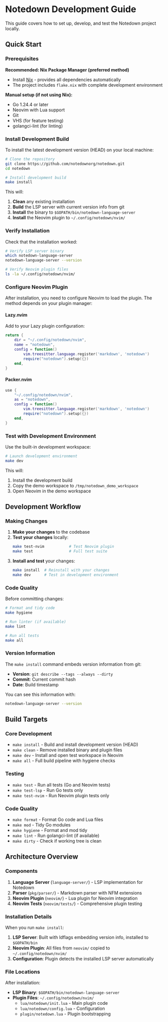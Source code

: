 # Notedown Development Guide

This guide covers how to set up, develop, and test the Notedown project locally.

## Quick Start

### Prerequisites

**Recommended: Nix Package Manager (preferred method)**
- Install [Nix](https://github.com/DeterminateSystems/nix-installer) - provides all dependencies automatically
- The project includes `flake.nix` with complete development environment

**Manual setup (if not using Nix):**
- Go 1.24.4 or later
- Neovim with Lua support
- Git
- VHS (for feature testing)
- golangci-lint (for linting)

### Install Development Build

To install the latest development version (HEAD) on your local machine:

```bash
# Clone the repository
git clone https://github.com/notedownorg/notedown.git
cd notedown

# Install development build
make install
```

This will:
1. **Clean** any existing installation
2. **Build** the LSP server with current version info from git
3. **Install** the binary to `$GOPATH/bin/notedown-language-server`
4. **Install** the Neovim plugin to `~/.config/notedown/nvim/`

### Verify Installation

Check that the installation worked:

```bash
# Verify LSP server binary
which notedown-language-server
notedown-language-server --version

# Verify Neovim plugin files
ls -la ~/.config/notedown/nvim/
```

### Configure Neovim Plugin

After installation, you need to configure Neovim to load the plugin. The method depends on your plugin manager:

#### Lazy.nvim

Add to your Lazy plugin configuration:

```lua
return {
    dir = "~/.config/notedown/nvim",
    name = "notedown",
    config = function()
        vim.treesitter.language.register('markdown', 'notedown')
        require("notedown").setup({})
    end,
}
```

#### Packer.nvim

```lua
use {
    "~/.config/notedown/nvim",
    as = "notedown",
    config = function()
        vim.treesitter.language.register('markdown', 'notedown')
        require("notedown").setup({})
    end,
}
```
### Test with Development Environment

Use the built-in development workspace:

```bash
# Launch development environment
make dev
```

This will:
1. Install the development build
2. Copy the demo workspace to `/tmp/notedown_demo_workspace`
3. Open Neovim in the demo workspace

## Development Workflow

### Making Changes

1. **Make your changes** to the codebase
2. **Test your changes** locally:
   ```bash
   make test-nvim           # Test Neovim plugin
   make test                # Full test suite
   ```
3. **Install and test** your changes:
   ```bash
   make install  # Reinstall with your changes
   make dev      # Test in development environment
   ```

### Code Quality

Before committing changes:

```bash
# Format and tidy code
make hygiene

# Run linter (if available)
make lint

# Run all tests
make all
```

### Version Information

The `make install` command embeds version information from git:

- **Version**: `git describe --tags --always --dirty`
- **Commit**: Current commit hash
- **Date**: Build timestamp

You can see this information with:
```bash
notedown-language-server --version
```

## Build Targets

### Core Development
- `make install` - Build and install development version (HEAD)
- `make clean` - Remove installed binary and plugin files
- `make dev` - Install and open test workspace in Neovim
- `make all` - Full build pipeline with hygiene checks

### Testing
- `make test` - Run all tests (Go and Neovim tests)
- `make test-lsp` - Run Go tests only
- `make test-nvim` - Run Neovim plugin tests only

### Code Quality
- `make format` - Format Go code and Lua files
- `make mod` - Tidy Go modules
- `make hygiene` - Format and mod tidy
- `make lint` - Run golangci-lint (if available)
- `make dirty` - Check if working tree is clean

## Architecture Overview

### Components

1. **Language Server** (`language-server/`) - LSP implementation for Notedown
2. **Parser** (`pkg/parser/`) - Markdown parser with NFM extensions
3. **Neovim Plugin** (`neovim/`) - Lua plugin for Neovim integration
4. **Neovim Tests** (`neovim/tests/`) - Comprehensive plugin testing

### Installation Details

When you run `make install`:

1. **LSP Server**: Built with ldflags embedding version info, installed to `$GOPATH/bin`
2. **Neovim Plugin**: All files from `neovim/` copied to `~/.config/notedown/nvim/`
3. **Configuration**: Plugin detects the installed LSP server automatically

### File Locations

After installation:
- **LSP Binary**: `$GOPATH/bin/notedown-language-server`
- **Plugin Files**: `~/.config/notedown/nvim/`
  - `lua/notedown/init.lua` - Main plugin code
  - `lua/notedown/config.lua` - Configuration
  - `plugin/notedown.lua` - Plugin bootstrapping

